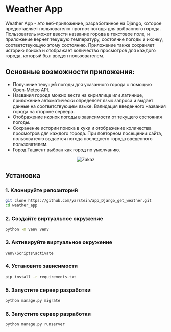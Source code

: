 # Weather App

Weather App - это веб-приложение, разработанное на Django, которое предоставляет пользователю прогноз погоды для выбранного города. Пользователь может ввести название города в текстовое поле, и приложение вернет текущую температуру, состояние погоды и иконку, соответствующую этому состоянию. Приложение также сохраняет историю поиска и отображает количество просмотров для каждого города, который был введен пользователем.

## Основные возможности приложения:

* Получение текущей погоды для указанного города с помощью Open-Meteo API.
* Названия города можно вести на кириллице или латинице, приложение автоматически определяет язык запроса и выдает данные на соответствующем языке. Валидация введенного названия города на стороне сервера.
* Отображение иконок погоды в зависимости от текущего состояния погоды.
* Сохранение истории поиска в куки и отображение количества просмотров для каждого города. При повторном посещении сайта, пользователю выдается погода последнего города введенного пользователем.
* Город Ташкент выбран как город по умолчанию.

<p align="center">
  <img src="https://github.com/yarstein/weather_top.png" alt='Zakaz'></a>
</p>

## Установка

### 1. Клонируйте репозиторий
```bash
git clone https://github.com/yarstein/app_Django_get_weather.git
cd weather_app
```
### 2. Создайте виртуальное окружение
```bash
python -m venv venv
```
### 3. Активируйте виртуальное окружение
```bash
venv\Scripts\activate
```
### 4. Установите зависимости
```bash
pip install -r requirements.txt
```
### 5. Запустите сервер разработки
```bash
python manage.py migrate
```
### 6. Запустите сервер разработки
```bash
python manage.py runserver
```
